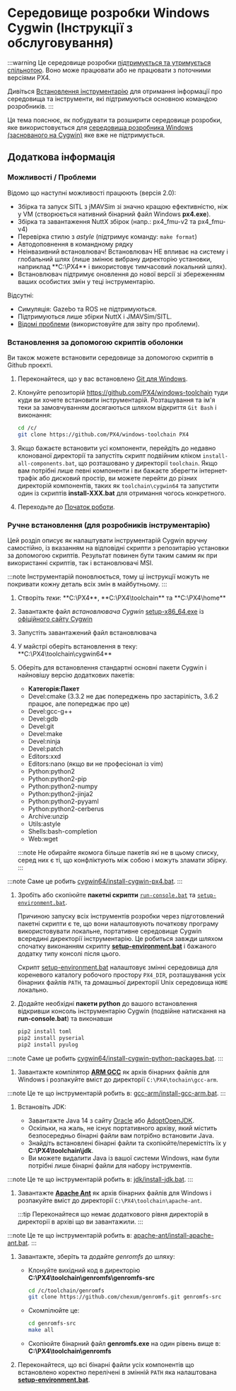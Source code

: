 # Середовище розробки Windows Cygwin (Інструкції з обслуговування)

:::warning
Це середовище розробки [підтримується та утримується спільнотою](../advanced/community_supported_dev_env.md). Воно може працювати або не працювати з поточними версіями PX4.

Дивіться [Встановлення інструментарію](../dev_setup/dev_env.md) для отримання інформації про середовища та інструменти, які підтримуються основною командою розробників.
:::

Ця тема пояснює, як побудувати та розширити середовище розробки, яке використовується для [середовища розробника Windows (заснованого на Cygwin)](../dev_setup/dev_env_windows_cygwin.md) яке вже не підтримується.

## Додаткова інформація

### Можливості / Проблеми

Відомо що наступні можливості працюють (версія 2.0):

- Збірка та запуск SITL з jMAVSim зі значно кращою ефективністю, ніж у VM (створюється нативний бінарний файл Windows **px4.exe**).
- Збірка та завантаження NuttX збірок (напр.: px4_fmu-v2 та px4_fmu-v4)
- Перевірка стилю з _astyle_ (підтримує команду: `make format`)
- Автодоповнення в командному рядку
- Неінвазивний встановлювач! Встановлювач НЕ впливає на систему і глобальний шлях (лише змінює вибрану директорію установки, наприклад \*\*C:\PX4\*\* і використовує тимчасовий локальний шлях).
- Встановлювач підтримує оновлення до нової версії зі збереженням ваших особистих змін у теці інструментарію.

Відсутні:

- Симуляція: Gazebo та ROS не підтримуються.
- Підтримуються лише збірки NuttX і JMAVSim/SITL.
- [Відомі проблеми](https://github.com/orgs/PX4/projects/6) (використовуйте для звіту про проблеми).

### Встановлення за допомогою скриптів оболонки

Ви також можете встановити середовище за допомогою скриптів в Github проєкті.

1. Переконайтеся, що у вас встановлено [Git для Windows](https://git-scm.com/download/win).
1. Клонуйте репозиторій https://github.com/PX4/windows-toolchain туди куди ви хочете встановити інструментарій. Розташування та ім'я теки за замовчуванням досягаються шляхом відкриття `Git Bash` і виконання:

   ```sh
   cd /c/
   git clone https://github.com/PX4/windows-toolchain PX4
   ```

1. Якщо бажаєте встановити усі компоненти, перейдіть до недавно клонованої директорії та запустіть скрипт подвійним кліком `install-all-components.bat`, що розташовано у директорії `toolchain`. Якщо вам потрібні лише певні компоненти і ви бажаєте зберегти інтернет-трафік або дисковий простір, ви можете перейти до різних директорій компонентів, таких як `toolchain\cygwin64` та запустити один із скриптів **install-XXX.bat** для отримання чогось конкретного.
1. Переходьте до [Початок роботи](../dev_setup/dev_env_windows_cygwin.md#getting-started).

### Ручне встановлення (для розробників інструментарію)

Цей розділ описує як налаштувати інструментарій Cygwin вручну самостійно, із вказанням на відповідні скрипти з репозитарію установки за допомогою скриптів. Результат повинен бути таким самим як при використанні скриптів, так і встановлювачі MSI.

:::note
Інструментарій поновлюється, тому ці інструкції можуть не покривати кожну деталь всіх змін в майбутньому.
:::

1. Створіть _теки_: **C:\PX4\*\*, **C:\PX4\toolchain\*\* та \*\*C:\PX4\home\*\*
1. Завантажте файл _встановлювача Cygwin_ [setup-x86_64.exe](https://cygwin.com/setup-x86_64.exe) із [офіційного сайту Cygwin](https://cygwin.com/install.html)
1. Запустіть завантажений файл встановлювача
1. У майстрі оберіть встановлення в теку: \*\*C:\PX4\toolchain\cygwin64\*\*
1. Оберіть для встановлення стандартні основні пакети Cygwin і найновішу версію додаткових пакетів:

   - **Категорія:Пакет**
   - Devel:cmake (3.3.2 не дає попереджень про застарілість, 3.6.2 працює, але попереджає про це)
   - Devel:gcc-g++
   - Devel:gdb
   - Devel:git
   - Devel:make
   - Devel:ninja
   - Devel:patch
   - Editors:xxd
   - Editors:nano (якщо ви не професіонал із vim)
   - Python:python2
   - Python:python2-pip
   - Python:python2-numpy
   - Python:python2-jinja2
   - Python:python2-pyyaml
   - Python:python2-cerberus
   - Archive:unzip
   - Utils:astyle
   - Shells:bash-completion
   - Web:wget

   :::note
Не обирайте якомога більше пакетів які не в цьому списку, серед них є ті, що конфліктують між собою і можуть зламати збірку.
:::

:::note
Саме це робить [cygwin64/install-cygwin-px4.bat](https://github.com/MaEtUgR/PX4Toolchain/blob/master/toolchain/cygwin64/install-cygwin-px4.bat).
:::

1. Зробіть або скопіюйте **пакетні скрипти** [`run-console.bat`](https://github.com/MaEtUgR/PX4Toolchain/blob/master/run-console.bat) та [`setup-environment.bat`](https://github.com/PX4/windows-toolchain/blob/master/toolchain/scripts/setup-environment.bat).

   Причиною запуску всіх інструментів розробки через підготовлений пакетні скрипти є те, що вони налаштовують початкову програму використовувати локальне, портативне середовище Cygwin всередині директорії інструментарію. Це робиться завжди шляхом спочатку виконанням скрипту [**setup-environment.bat**](https://github.com/PX4/windows-toolchain/blob/master/toolchain/scripts/setup-environment.bat) і бажаного додатку типу консолі після цього.

   Скрипт [setup-environment.bat](https://github.com/PX4/windows-toolchain/blob/master/toolchain/scripts/setup-environment.bat) налаштовує змінні середовища для кореневого каталогу робочого простору `PX4_DIR`, розташування усіх бінарних файлів `PATH`, та домашньої директорії Unix середовища `HOME` локально.

1. Додайте необхідні **пакети python** до вашого встановлення відкривши консоль інструментарію Cygwin (подвійне натискання на **run-console.bat**) та виконавши

   ```sh
   pip2 install toml
   pip2 install pyserial
   pip2 install pyulog
   ```

:::note
Саме це робить [cygwin64/install-cygwin-python-packages.bat](https://github.com/MaEtUgR/PX4Toolchain/blob/master/toolchain/cygwin64/install-cygwin-python-packages.bat).
:::

1. Завантажте компілятор [**ARM GCC**](https://developer.arm.com/open-source/gnu-toolchain/gnu-rm/downloads) як архів бінарних файлів для Windows і розпакуйте вміст до директорії `C:\PX4\tochain\gcc-arm`.

:::note
Це те що інструментарій робить в: [gcc-arm/install-gcc-arm.bat](https://github.com/MaEtUgR/PX4Toolchain/blob/master/toolchain/gcc-arm/install-gcc-arm.bat).
:::

1. Встановіть JDK:

   - Завантажте Java 14 з сайту [Oracle](https://www.oracle.com/java/technologies/javase-jdk14-downloads.html) або [AdoptOpenJDK](https://adoptopenjdk.net/).
   - Оскільки, на жаль, не існує портативного архіву, який містить безпосередньо бінарні файли вам потрібно встановити Java.
   - Знайдіть встановлені бінарні файли та скопіюйте/перемістіть їх у **C:\PX4\toolchain\jdk**.
   - Ви можете видалити Java із вашої системи Windows, нам були потрібні лише бінарні файли для набору інструментів.

:::note
Це те що інструментарій робить в: [jdk/install-jdk.bat](https://github.com/MaEtUgR/PX4Toolchain/blob/master/toolchain/jdk/install-jdk.bat).
:::

1. Завантажте [**Apache Ant**](https://ant.apache.org/bindownload.cgi)  як архів бінарних файлів для Windows і розпакуйте вміст до директорії `C:\PX4\toolchain\apache-ant`.

   :::tip
Переконайтеся що немає додаткового рівня директорій в директорії в архіві що ви завантажили.
:::

:::note
Це те що інструментарій робить в:  [apache-ant/install-apache-ant.bat](https://github.com/MaEtUgR/PX4Toolchain/blob/master/toolchain/apache-ant/install-apache-ant.bat).
:::

1. Завантажте, зберіть та додайте _genromfs_ до шляху:

   - Клонуйте вихідний код в директорію **C:\PX4\toolchain\genromfs\genromfs-src**

     ```sh
     cd /c/toolchain/genromfs
     git clone https://github.com/chexum/genromfs.git genromfs-src
     ```

   - Скомпілюйте це:

     ```sh
     cd genromfs-src
     make all
     ```

   - Скопіюйте бінарний файл **genromfs.exe** на один рівень вище в: **C:\PX4\toolchain\genromfs**

1. Переконайтеся, що всі бінарні файли усіх компонентів що встановлено коректно перелічені в змінній `PATH` яка налаштована [**setup-environment.bat**](https://github.com/PX4/windows-toolchain/blob/master/toolchain/scripts/setup-environment.bat).
